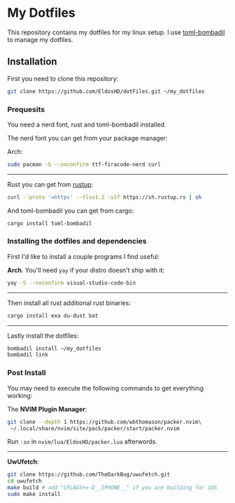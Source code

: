 # My Dotfiles

This repository contains my dotfiles for my linux setup. I use [toml-bombadil](https://github.com/oknozor/toml-bombadil) to manage my dotfiles.

## Installation

First you need to clone this repository:
```bash
git clone https://github.com/EldosHD/dotFiles.git ~/my_dotfiles
```

### Prequesits

You need a nerd font, rust and toml-bombadil installed.

The nerd font you can get from your package manager:

Arch: 
```bash
sudo pacman -S --noconfirm ttf-firacode-nerd curl
```

---

Rust you can get from [rustup](https://rustup.rs/):

```bash
curl --proto '=https' --tlsv1.2 -sSf https://sh.rustup.rs | sh
```

And toml-bombadil you can get from cargo:

```bash
cargo install toml-bombadil
```

### Installing the dotfiles and dependencies

First I'd like to install a couple programs I find useful:

**Arch**. You'll need `yay` if your distro  doesn't ship with it:
```bash
yay -S --noconfirm visual-studio-code-bin
```

---

Then install all rust additional rust binaries:
```bash
cargo install exa du-dust bat
```

---

Lastly install the dotfiles:
```bash
bombadil install ~/my_dotfiles
bombadil link 
```

### Post Install

You may need to execute the following commands to get everything working:

The **NVIM Plugin Manager**:
```bash
git clone --depth 1 https://github.com/wbthomason/packer.nvim\
 ~/.local/share/nvim/site/pack/packer/start/packer.nvim
```
Run `:so` in `nvim/lua/EldosHD/packer.lua` afterwords.

---

**UwUfetch**:
```bash
git clone https://github.com/TheDarkBug/uwufetch.git
cd uwufetch
make build # add "CFLAGS+=-D__IPHONE__" if you are building for iOS
sudo make install
```
